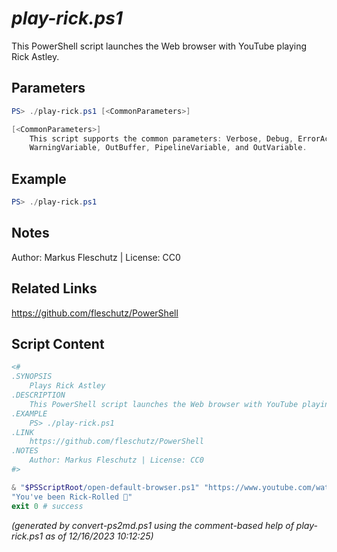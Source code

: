 *play-rick.ps1*
================

This PowerShell script launches the Web browser with YouTube playing Rick Astley.

Parameters
----------
```powershell
PS> ./play-rick.ps1 [<CommonParameters>]

[<CommonParameters>]
    This script supports the common parameters: Verbose, Debug, ErrorAction, ErrorVariable, WarningAction, 
    WarningVariable, OutBuffer, PipelineVariable, and OutVariable.
```

Example
-------
```powershell
PS> ./play-rick.ps1

```

Notes
-----
Author: Markus Fleschutz | License: CC0

Related Links
-------------
https://github.com/fleschutz/PowerShell

Script Content
--------------
```powershell
<#
.SYNOPSIS
	Plays Rick Astley
.DESCRIPTION
	This PowerShell script launches the Web browser with YouTube playing Rick Astley.
.EXAMPLE
	PS> ./play-rick.ps1
.LINK
	https://github.com/fleschutz/PowerShell
.NOTES
	Author: Markus Fleschutz | License: CC0
#>

& "$PSScriptRoot/open-default-browser.ps1" "https://www.youtube.com/watch?v=v7ScGV5128A"
"You've been Rick-Rolled 🤣"
exit 0 # success
```

*(generated by convert-ps2md.ps1 using the comment-based help of play-rick.ps1 as of 12/16/2023 10:12:25)*
